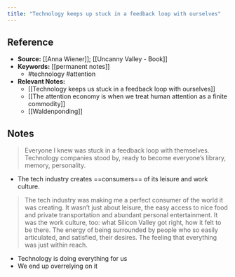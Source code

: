 ```yaml
---
title: "Technology keeps up stuck in a feedback loop with ourselves"
---
```

## Reference
- **Source:** [[Anna Wiener]]; [[Uncanny Valley - Book]]
- **Keywords:** [[permanent notes]]
	- #technology  #attention 
- **Relevant Notes:**
	- [[Technology keeps us stuck in a feedback loop with ourselves]]
	- [[The attention economy is when we treat human attention as a finite commodity]]
	- [[Waldenponding]]
## Notes
> Everyone I knew was stuck in a feedback loop with themselves. Technology companies stood by, ready to become everyone’s library, memory, personality.
- The tech industry creates ==consumers== of its leisure and work culture.
> The tech industry was making me a perfect consumer of the world it was creating. It wasn’t just about leisure, the easy access to nice food and private transportation and abundant personal entertainment. It was the work culture, too: what Silicon Valley got right, how it felt to be there. The energy of being surrounded by people who so easily articulated, and satisfied, their desires. The feeling that everything was just within reach.
- Technology is doing everything for us
- We end up overrelying on it
